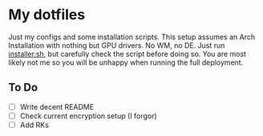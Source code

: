 # My dotfiles
Just my configs and some installation scripts. This setup assumes an Arch Installation with nothing but GPU drivers. No WM, no DE. Just run [installer.sh](/installer.sh), but carefully check the script before doing so. You are most likely not me so you will be unhappy when running the full deployment.

## To Do
- [ ] Write decent README
- [ ] Check current encryption setup (I forgor)
- [ ] Add RKs